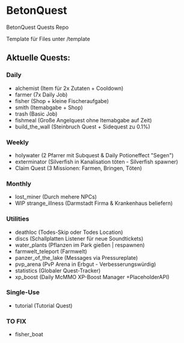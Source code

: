# BetonQuest

BetonQuest Quests Repo

Template für Files unter /template

## Aktuelle Quests:
### Daily
- alchemist (Item für 2x Zutaten + Cooldown)
- farmer (7x Daily Job)
- fisher (Shop + kleine Fischeraufgabe)
- smith (Itemabgabe + Shop)
- trash (Basic Job)
- fishmeal (Große Angelquest ohne Itemabgabe auf Zeit)
- build_the_wall (Steinbruch Quest + Sidequest zu 0.1%)

### Weekly
- holywater (2 Pfarrer mit Subquest & Daily Potioneffect "Segen")
- exterminator (Silverfish in Kanalisation töten - Silverfish spawner)
- Claim Quest (3 Missionen: Farmen, Bringen, Töten)

### Monthly
- lost_miner (Durch mehere NPCs)
- WIP strange_illness (Darmstadt Firma & Krankenhaus beliefern) 

### Utilities
- deathloc (Todes-Skip oder Todes Location)
- discs (Schallplatten Listener für neue Soundtickets)
- water_plants (Pflanzen im Park gießen | respawnen)
- farmwelt_teleport (Farmwelt)
- panzer_of_the_lake (Messages via Pressureplate)
- pvp_arena (PvP Arena in Erbgut - Verbesserungswürdig)
- statistics (Globaler Quest-Tracker)
- xp_boost (Daily McMMO XP-Boost Manager +PlaceholderAPI)

### Single-Use
- tutorial (Tutorial Quest)


### TO FIX
- fisher_boat